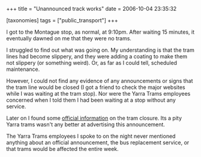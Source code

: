 +++
title = "Unannounced track works"
date = 2006-10-04 23:35:32

[taxonomies]
tags = ["public_transport"]
+++

I got to the Montague stop, as normal, at 9:10pm. After waiting 15 minutes, it eventually dawned on me that they were no trams.

I struggled to find out what was going on. My understanding is that the tram lines had become slippery, and they were adding a coating to make them not slippery (or something weird). Or, as far as I could tell, scheduled maintenance.

However, I could not find any evidence of any announcements or signs that the tram line would be closed (I got a friend to check the major websites while I was waiting at the tram stop). Nor were the Yarra Trams employees concerned when I told them I had been waiting at a stop without any service.

Later on I found some <a href="https://www.yarratrams.com.au/default.jsp?xcid=1497">official information</a> on the tram closure. Its a pity Yarra trams wasn't any better at advertising this announcement.

The Yarra Trams employees I spoke to on the night never mentioned anything about an official announcement, the bus replacement service, or that trams would be affected the entire week.
